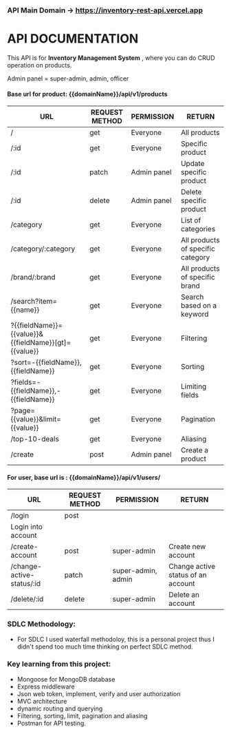 ### API Main Domain -> https://inventory-rest-api.vercel.app

# **API DOCUMENTATION**

This API is for **Inventory Management System** , where you can do CRUD operation on products.

Admin panel = super-admin, admin, officer

#### Base url for product: {{domainName}}/api/v1/products

| **URL**                                              | **REQUEST METHOD** | **PERMISSION** | **RETURN**                        |
| ---------------------------------------------------- | ------------------ | -------------- | --------------------------------- |
| /                                                    | get                | Everyone       | All products                      |
| /:id                                                 | get                | Everyone       | Specific product                  |
| /:id                                                 | patch              | Admin panel    | Update specific product           |
| /:id                                                 | delete             | Admin panel    | Delete specific product           |
| /category                                            | get                | Everyone       | List of categories                |
| /category/:category                                  | get                | Everyone       | All products of specific category |
| /brand/:brand                                        | get                | Everyone       | All products of specific brand    |
| /search?item={{name}}                                | get                | Everyone       | Search based on a keyword         |
| ?{{fieldName}}={{value}}&{{fieldName}}[gt]={{value}} | get                | Everyone       | Filtering                         |
| ?sort=-{{fieldName}},{{fieldName}}                   | get                | Everyone       | Sorting                           |
| ?fields=-{{fieldName}},-{{fieldName}}                | get                | Everyone       | Limiting fields                   |
| ?page={{value}}&limit={{value}}                      | get                | Everyone       | Pagination                        |
| /top-10-deals                                        | get                | Everyone       | Aliasing                          |
| /create                                              | post               | Admin panel    | Create a product                  |

#### For user, base url is **:** {{domainName}}/api/v1/users/

| **URL**                   | **REQUEST METHOD** | **PERMISSION**     | **RETURN**                         |
| ------------------------- | ------------------ | ------------------ | ---------------------------------- |
| /login                    | post               |
| Login into account        |
| /create-account           | post               | super-admin        | Create new account                 |
| /change-active-status/:id | patch              | super-admin, admin | Change active status of an account |
| /delete/:id               | delete             | super-admin        | Delete an account                  |

### SDLC Methodology:

- For SDLC I used waterfall methodoloy, this is a personal project thus I didn't spend too much time thinking on perfect SDLC method.

### Key learning from this project:

- Mongoose for MongoDB database
- Express middleware
- Json web token, implement, verify and user authorization
- MVC architecture
- dynamic routing and querying
- Filtering, sorting, limit, pagination and aliasing
- Postman for API testing.
